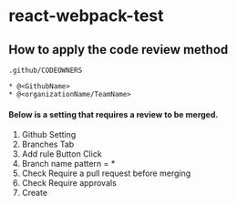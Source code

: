 # react-webpack-test

## How to apply the code review method

```
.github/CODEOWNERS

* @<GithubName>
* @<organizationName/TeamName>
```

#### Below is a setting that requires a review to be merged.

1. Github Setting
2. Branches Tab
3. Add rule Button Click
4. Branch name pattern = * 
5. Check Require a pull request before merging
6. Check Require approvals
7. Create